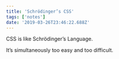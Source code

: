 ```yaml
---
title: 'Schrödinger’s CSS'
tags: ['notes']
date: '2019-03-26T23:46:22.688Z'
---
```


CSS is like Schrödinger’s Language.

It’s simultaneously too easy and too difficult.
